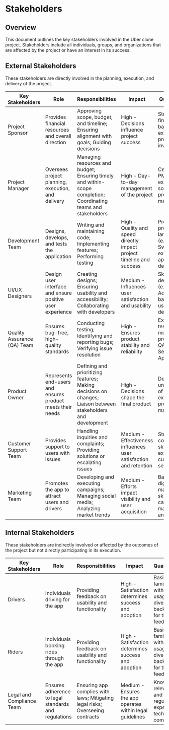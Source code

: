 # Stakeholders

## Overview
This document outlines the key stakeholders involved in the Uber clone project. Stakeholders include all individuals, groups, and organizations that are affected by the project or have an interest in its success.

## External Stakeholders
These stakeholders are directly involved in the planning, execution, and delivery of the project.

| Key Stakeholders                | Role                                                                  | Responsibilities                                                                                                | Impact                                                                       | Qualifications                                                     |
|---------------------------------|-----------------------------------------------------------------------|-----------------------------------------------------------------------------------------------------------------|------------------------------------------------------------------------------|--------------------------------------------------------------------|
| Project Sponsor                 | Provides financial resources and overall direction                    | Approving scope, budget, and timeline; Ensuring alignment with goals; Guiding decisions                         | High - Decisions influence project success                                   | Strong financial background; experience in project investments     |
| Project Manager                 | Oversees project planning, execution, and delivery                    | Managing resources and budget; Ensuring timely and within-scope completion; Coordinating teams and stakeholders | High - Day-to-day management of the project                                  | Certified in PMP or similar; experience in software project management |
| Development Team                | Designs, develops, and tests the application                          | Writing and maintaining code; Implementing features; Performing testing                                         | High - Quality and speed directly impact project timeline and success        | Proficient in programming languages (e.g., Java, Swift); experience in app development |
| UI/UX Designers                 | Design user interface and ensure positive user experience             | Creating designs; Ensuring usability and accessibility; Collaborating with developers                           | Medium - Influences user satisfaction and usability                          | Skilled in design tools (e.g., Figma, Adobe XD); background in user-centered design |
| Quality Assurance (QA) Team     | Ensures bug-free, high-quality standards                              | Conducting testing; Identifying and reporting bugs; Verifying issue resolution                                  | High - Ensures product stability and reliability                             | Experienced in testing methodologies; proficient in QA tools like Selenium or Appium |
| Product Owner                   | Represents end-users and ensures product meets their needs            | Defining and prioritizing features; Making decisions on changes; Liaison between stakeholders and development   | High - Decisions shape the final product                                     | Deep understanding of user needs; experience in product management |
| Customer Support Team           | Provides support to users with issues                                | Handling inquiries and complaints; Providing solutions or escalating issues                                     | Medium - Effectiveness influences user satisfaction and retention             | Strong communication skills; experience in customer service       |
| Marketing Team                  | Promotes the app to attract users and drivers                        | Developing and executing campaigns; Managing social media; Analyzing market trends                              | Medium - Efforts impact visibility and user acquisition                      | Background in digital marketing; skilled in campaign management and analytics |

## Internal Stakeholders
These stakeholders are indirectly involved or affected by the outcomes of the project but not directly participating in its execution.

| Key Stakeholders                | Role                                                                  | Responsibilities                                                                                                | Impact                                                                       | Qualifications                                                     |
|---------------------------------|-----------------------------------------------------------------------|-----------------------------------------------------------------------------------------------------------------|------------------------------------------------------------------------------|--------------------------------------------------------------------|
| Drivers                         | Individuals driving for the app                                       | Providing feedback on usability and functionality                                                              | High - Satisfaction determines success and adoption                          | Basic familiarity with app usage; diverse backgrounds for thorough feedback |
| Riders                          | Individuals booking rides through the app                             | Providing feedback on usability and functionality                                                              | High - Satisfaction determines success and adoption                          | Basic familiarity with app usage; diverse backgrounds for thorough feedback |
| Legal and Compliance Team       | Ensures adherence to legal standards and regulations                  | Ensuring app complies with laws; Mitigating legal risks; Overseeing contracts                                   | Medium - Ensures the app operates within legal guidelines                    | Knowledge of relevant laws and regulations; experience in tech industry compliance |
